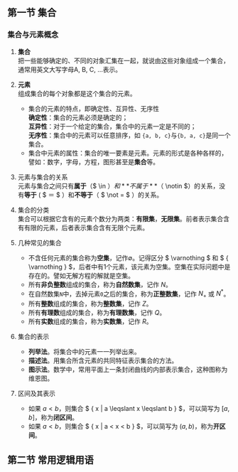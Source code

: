 ## 第一节 集合

### 集合与元素概念

1. **集合**    
把一些能够确定的、不同的对象汇集在一起，就说由这些对象组成一个集合，通常用英文大写字母A, B, C, ...表示。    


2. **元素**    
组成集合的每个对象都是这个集合的元素。   

    - 集合的元素的特点，即确定性、互异性、无序性   
    **确定性**：集合的元素必须是确定的；    
    **互异性**：对于一个给定的集合，集合中的元素一定是不同的；  
    **无序性**：集合中的元素可以任意排序，如 `{a, b, c}`与`{b, a, c}`是同一个集合。
    - 集合中元素的属性：集合的唯一要素是元素。元素的形式是各种各样的，譬如：数字，字母，方程，图形甚至是**集合**等。   
    

3. 元素与集合的关系   
元素与集合之间只有**属于**（$ \in $）和**不属于**（$ \notin $）的关系，没有**等于** ( $ ＝ $ ）和**不等于**（ $ \not = $ ）的关系。

4. 集合的分类   
集合可以根据它含有的元素个数分为两类：**有限集**，**无限集**。前者表示集合含有有限的元素，后者表示集合含有无限个元素。

5. 几种常见的集合    
    - 不含任何元素的集合称为**空集**，记作∅。记得区分 $ \varnothing $ 和 $ \{ \varnothing \} $，后者中有1个元素，该元素为空集。空集在实际问题中是存在的。譬如无解方程的解就是空集。
    - 所有**非负整数**组成的集合，称为**自然数集**，记作 $N$。
    - 在自然数集`N`中，去掉元素`0`之后的集合，称为**正整数集**，记作 $N_+$ 或 $N^*$。
    - 所有**整数**组成的集合，称为**整数集**，记作 $Z$。
    - 所有**有理数**组成的集合，称为**有理数集**，记作 $Q$。
    - 所有**实数**组成的集合，称为**实数集**，记作 $R$。    


6. 集合的表示   

    - **列举法**。将集合中的元素一一列举出来。   
    - **描述法**。用集合所含元素的共同特征表示集合的方法。   
    - **图示法**。数学中，常用平面上一条封闭曲线的内部表示集合，这种图称为维恩图。    

7. 区间及其表示
    - 如果 $a < b$，则集合 $ \{ x | a \leqslant x \leqslant b \} $，可以简写为 $[a, b]$，称为**闭区间**。
    - 如果 $a < b$，则集合 $ \{ x | a < x < b \} $，可以简写为 $(a, b)$，称为**开区间**。


## 第二节 常用逻辑用语